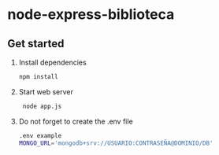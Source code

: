 # node-express-biblioteca

## Get started

1. Install dependencies

   ```bash
   npm install
   ```

2. Start web server

   ```bash
    node app.js
   ```

3. Do not forget to create the .env file

   ```bash
   .env example
   MONGO_URL='mongodb+srv://USUARIO:CONTRASEÑA@DOMINIO/DB'
   ```